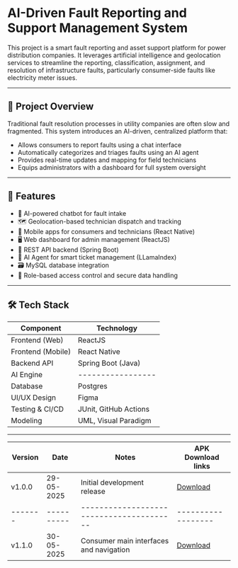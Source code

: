 # AI-Driven Fault Reporting and Support Management System

This project is a smart fault reporting and asset support platform for power distribution companies. It leverages artificial intelligence and geolocation services to streamline the reporting, classification, assignment, and resolution of infrastructure faults, particularly consumer-side faults like electricity meter issues.

---

## 📌 Project Overview

Traditional fault resolution processes in utility companies are often slow and fragmented. This system introduces an AI-driven, centralized platform that:

- Allows consumers to report faults using a chat interface
- Automatically categorizes and triages faults using an AI agent
- Provides real-time updates and mapping for field technicians
- Equips administrators with a dashboard for full system oversight

---

## 🚀 Features

- 🤖 AI-powered chatbot for fault intake
- 🗺️ Geolocation-based technician dispatch and tracking
- 📱 Mobile apps for consumers and technicians (React Native)
- 🖥️ Web dashboard for admin management (ReactJS)
- 🔗 REST API backend (Spring Boot)
- 🧠 AI Agent for smart ticket management (LLamaIndex)
- 🗃️ MySQL database integration
- 🔐 Role-based access control and secure data handling

---

## 🛠️ Tech Stack

| Component           | Technology             |
|--------------------|------------------------|
| Frontend (Web)     | ReactJS                |
| Frontend (Mobile)  | React Native           |
| Backend API        | Spring Boot (Java)     |
| AI Engine          | -----------------             |
| Database           | Postgres                  |
| UI/UX Design       | Figma                  |
| Testing & CI/CD    | JUnit, GitHub Actions  |
| Modeling           | UML, Visual Paradigm   |

---

| Version | Date       | Notes                                    | APK Download links |
| ------- | ---------- | ---------------------------------------- | ------------------ |
| v1.0.0  | 29-05-2025 | Initial development release              | [Download](https://expo.dev/artifacts/eas/rLvc4WksLQbxbHjoYUPt77.apk) |
| ------- | ---------- | ---------------------------------------- | ------------------ |
| v1.1.0  | 30-05-2025 | Consumer main interfaces and navigation  | [Download](https://expo.dev/artifacts/eas/nCoxkChDmLMe3RZFfnQ1V3.apk) |